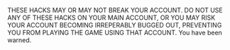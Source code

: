 THESE HACKS MAY OR MAY NOT BREAK YOUR ACCOUNT.  DO NOT USE ANY OF THESE HACKS ON YOUR MAIN ACCOUNT, OR YOU MAY RISK YOUR ACCOUNT BECOMING IRREPERABLY BUGGED OUT, PREVENTING YOU FROM PLAYING THE GAME USING THAT ACCOUNT.  You have been warned.
